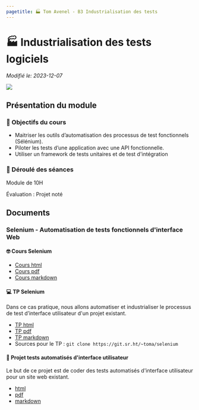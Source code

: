 ```yaml
---
pagetitle: 🏭 Tom Avenel - B3 Industrialisation des tests
---
```


# 🏭 Industrialisation des tests logiciels

_Modifié le: 2023-12-07_

![](/resources/images/cover/auto-tests.jpg)

## Présentation du module

### 🎯 Objectifs du cours

- Maitriser les outils d’automatisation des processus de test fonctionnels (Sélénium). 
- Piloter les tests d’une application avec une API fonctionnelle.
- Utiliser un framework de tests unitaires et de test d'intégration

### 📅 Déroulé des séances

Module de 10H

Évaluation : Projet noté

## Documents

### Selenium - Automatisation de tests fonctionnels d'interface Web

#### 🤓 Cours Selenium

- [Cours html](/cours/tests/selenium/selenium-cours.html)
- [Cours pdf](/cours/tests/selenium/selenium-cours.pdf)
- [Cours markdown](/cours/tests/selenium/selenium-cours.md)

#### 💻 TP Selenium

Dans ce cas pratique, nous allons automatiser et industrialiser le processus de test d’interface utilisateur d'un projet existant.

- [TP html](/cours/tests/selenium/tp-selenium.html)
- [TP pdf](/cours/tests/selenium/tp-selenium.pdf)
- [TP markdown](/cours/tests/selenium/tp-selenium.md)
- Sources pour le TP : `git clone https://git.sr.ht/~toma/selenium`

#### 📌 Projet tests automatisés d'interface utilisateur

Le but de ce projet est de coder des tests automatisés d'interface utilisateur pour un site web existant.

- [html](/cours/tests/selenium/projet-selenium.html)
- [pdf](/cours/tests/selenium/projet-selenium.pdf)
- [markdown](/cours/tests/selenium/projet-selenium.md)

